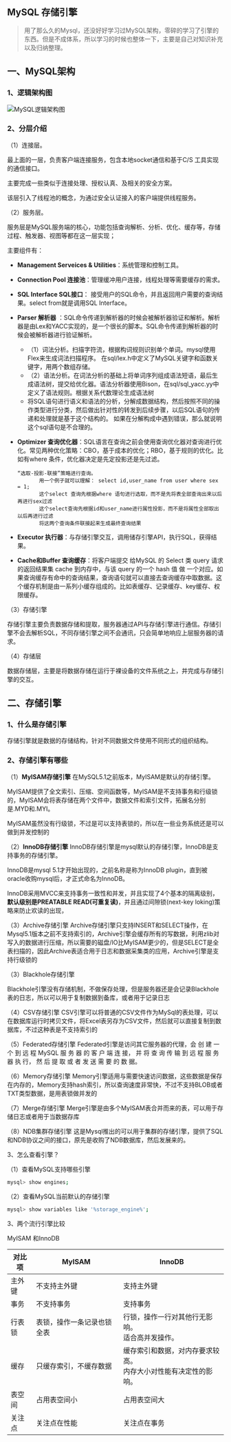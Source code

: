 <!-- ---
title: MySQL 存储引擎
tags:
  - MySQL
categories: MySQL
summary: 学习MySQL 存储引擎。
keywords: 'java,mysql,mysql 引擎,mysql MyIsam,mysql InnoDB'
author: Small-Rose /张小菜
abbrlink: ec8561f3
date: 2020-10-29 22:00:00
--- -->

## MySQL 存储引擎

> 用了那么久的Mysql，还没好好学习过MySQL架构，零碎的学习了引擎的东西。但是不成体系，所以学习的时候也整体一下，主要是自己对知识补充以及归纳整理。

## 一、MySQL架构

### 1、逻辑架构图

![MySQL逻辑架构图](/images/MySQL/MySQL-db.jpg)



### 2、分层介绍

（1）连接层。

最上面的一层，负责客户端连接服务，包含本地socket通信和基于C/S 工具实现的通信接口。

主要完成一些类似于连接处理、授权认真、及相关的安全方案。

该层引入了线程池的概念，为通过安全认证接入的客户端提供线程服务。

（2）服务层。

服务层是MySQL服务端的核心，功能包括查询解析、分析、优化、缓存等，存储过程、触发器、视图等都在这一层实现；

主要组件有：

- **Management Serveices & Utilities**：系统管理和控制工具。

- **Connection Pool  连接池**：管理缓冲用户连接，线程处理等需要缓存的需求。

- **SQL Interface  SQL接口**： 接受用户的SQL命令，并且返回用户需要的查询结果。select from就是调用SQL Interface。

- **Parser  解析器** ：SQL命令传递到解析器的时候会被解析器验证和解析。解析器是由Lex和YACC实现的，是一个很长的脚本。SQL命令传递到解析器的时候会被解析器进行验证解析。

  - （1）词法分析。扫描字符流，根据构词规则识别单个单词。mysql使用Flex来生成词法扫描程序。 在sql/lex.h中定义了MySQL关键字和函数关键字，用两个数组存储。
  - （2）语法分析。在词法分析的基础上将单词序列组成语法短语，最后生成语法树，提交给优化器。语法分析器使用Bison，在sql/sql_yacc.yy中定义了语法规则。根据关系代数理论生成语法树
  - 将SQL语句进行语义和语法的分析，分解成数据结构，然后按照不同的操作类型进行分类，然后做出针对性的转发到后续步骤，以后SQL语句的传递和处理就是基于这个结构的。 如果在分解构成中遇到错误，那么就说明这个sql语句是不合理的。

- **Optimizer 查询优化器**：SQL语言在查询之前会使用查询优化器对查询进行优化。常见两种优化策略：CBO，基于成本的优化；RBO，基于规则的优化。比如有where 条件，优化器决定是先定投影还是先过滤。

  ```
  “选取-投影-联接”策略进行查询。
         用一个例子就可以理解： select id,user_name from user where sex = 1;
         这个select 查询先根据where 语句进行选取，而不是先将表全部查询出来以后再进行sex过滤
         这个select查询先根据id和user_name进行属性投影，而不是将属性全部取出以后再进行过滤
         将这两个查询条件联接起来生成最终查询结果
  ```

- **Executor 执行器**：与存储引擎交互，调用储存引擎API，执行SQL，获得结果。
- **Cache和Buffer 查询缓存**：将客户端提交 给MySQL 的 Select 类 query 请求的返回结果集 cache 到内存中，与该 query 的一个 hash 值 做 一个对应。如果查询缓存有命中的查询结果，查询语句就可以直接去查询缓存中取数据。这个缓存机制是由一系列小缓存组成的。比如表缓存、记录缓存、key缓存、权限缓存。



（3）存储引擎

存储引擎主要负责数据存储和提取，服务器通过API与存储引擎进行通信。存储引擎不会去解析SQL，不同存储引擎之间不会通讯，只会简单地响应上层服务器的请求。

（4）存储层

数据存储层，主要是将数据存储在运行于裸设备的文件系统之上，并完成与存储引擎的交互。



## 二、存储引擎

### 1、什么是存储引擎

存储引擎就是数据的存储结构，针对不同数据文件使用不同形式的组织结构。

### 2、存储引擎有哪些

（1）**MyISAM存储引擎**
在MySQL5.1之前版本，MyISAM是默认的存储引擎。

MyISAM提供了全文索引、压缩、空间函数等，MyISAM是不支持事务和行级锁的，MyISAM会将表存储在两个文件中，数据文件和索引文件，拓展名分别是.MYD和.MYI。

MyISAM虽然没有行级锁，不过是可以支持表锁的，所以在一些业务系统还是可以做到并发控制的

（2）**InnoDB存储引擎**
InnoDB存储引擎是mysql默认的存储引擎，InnoDB是支持事务的存储引擎。

InnoDB是mysql 5.1才开始出现的，之前名称是称为InnoDB  plugin，直到被oracle收购mysql后，才正式命名为InnoDB。

InnoDB采用MVCC来支持事务一致性和并发，并且实现了4个基本的隔离级别，**默认级别是PREATABLE READ(可重复读)**，并且通过间隙锁(next-key loking)策略来防止欢读的出现，



（3）Archive存储引擎
Archive存储引擎只支持INSERT和SELECT操作，在Mysql5.1版本之前不支持索引的，Archive引擎会缓存所有的写数据，利用zlib对写入的数据进行压缩，所以需要的磁盘/IO比MyISAM更少的，但是SELECT是全表扫描的，因此Archive表适合用于日志和数据采集类的应用，Archive引擎是支持行级锁的

（3）Blackhole存储引擎

Blackhole引擎没有存储机制，不做保存处理，但是服务器还是会记录Blackhole表的日志，所以可以用于复制数据到备库，或者用于记录日志

（4）CSV存储引擎
CSV引擎可以将普通的CSV文件作为MySql的表处理，可以在数据库运行时拷贝文件，将Excel表另存为CSV文件，然后就可以直接复制到数据库，不过这种表是不支持索引的

（5）Federated存储引擎
Federated引擎是访问其它服务器的代理，会 创 建 一 个 到 远 程 MySQL 服 务 器 的 客 户 端 连 接， 并 将 查 询 传 输 到 远 程 服 务 器 执 行， 然 后 提 取 或 者 发 送 需 要 的 数 据。

（6）Memory存储引擎
Memory引擎适用与需要快速访问数据，这些数据是保存在内存的，Memory支持hash索引，所以查询速度非常快，不过不支持BLOB或者TXT类型数据，是用表锁做并发的

（7）Merge存储引擎
Merge引擎是由多个MyISAM表合并而来的表，可以用于存储日志或者用于当数据存库

（8）NDB集群存储引擎
这是Mysql推出的可以用于集群的存储引擎，提供了SQL和NDB协议之间的接口，原先是收购了NDB数据库，然后发展来的。

3、怎么查看引擎？

（1）查看MySQL支持哪些引擎

```bash
mysql> show engines;
```

（2）查看MySQL当前默认的存储引擎

```bash
mysql> show variables like '%storage_engine%';
```



3、两个流行引擎比较

MyISAM 和InnoDB

| 对比项 | MyISAM                     | InnoDB                                                       |
| ------ | -------------------------- | ------------------------------------------------------------ |
| 主外键 | 不支持主外键               | 支持主外键                                                   |
| 事务   | 不支持事务                 | 支持事务                                                     |
| 行表锁 | 表锁，操作一条记录也锁全表 | 行锁，操作一行对其他行无影响。<br/>适合高并发操作。          |
| 缓存   | 只缓存索引，不缓存数据     | 缓存索引和数据，对内存要求较高。<br/>内存大小对性能有决定性的影响。 |
| 表空间 | 占用表空间小               | 占用表空间大                                                 |
| 关注点 | 关注点在性能               | 关注点在事务                                                 |












